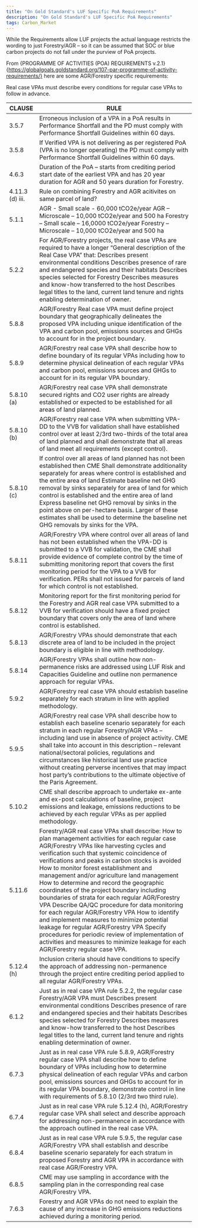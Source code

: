 ```yaml
---
title: "On Gold Standard's LUF Specific PoA Requirements"
description: "On Gold Standard's LUF Specific PoA Requirements"
tags: Carbon_Market
---
```


While the Requirements allow LUF projects the actual language restricts the wording to just Forestry/AGR – so it can be assumed that SOC or blue carbon projects do not fall under the purview of PoA projects. 

From {PROGRAMME OF ACTIVITIES (POA) REQUIREMENTS v.2.1} {https://globalgoals.goldstandard.org/107-par-programme-of-activity-requirements/} here are some AGR/Forestry specific requirements: 

Real case VPAs must describe every conditions for regular case VPAs to follow in advance. 

| **CLAUSE**      | **RULE**                                                                                                                                                                                                                                                                                                                                                                                                                                                                                                                                                                                                                                                                                                                                                                                                                          |
|------------------|------------------------------------------------------------------------------------------------------------------------------------------------------------------------------------------------------------------------------------------------------------------------------------------------------------------------------------------------------------------------------------------------------------------------------------------------------------------------------------------------------------------------------------------------------------------------------------------------------------------------------------------------------------------------------------------------------------------------------------------------------------------------------------------------------------------------------------|
| 3.5.7            | Erroneous inclusion of a VPA in a PoA results in Performance Shortfall and the PD must comply with Performance Shortfall Guidelines within 60 days.                                                                                                                                                                                                                                                                                                                                                                                                                                                                                                                                                                                                                                                                                |
| 3.5.8            | If Verified VPA is not delivering as per registered PoA (VPA is no longer operating) the PD must comply with Performance Shortfall Guidelines within 60 days.                                                                                                                                                                                                                                                                                                                                                                                                                                                                                                                                                                                                                                                                      |
| 4.6.3            | Duration of the PoA – starts from crediting period start date of the earliest VPA and has 20 year duration for AGR and 50 years duration for Forestry.                                                                                                                                                                                                                                                                                                                                                                                                                                                                                                                                                                                                                                                                             |
| 4.11.3 (d) iii.  | Rule on combining Forestry and AGR acitivites on same parcel of land?                                                                                                                                                                                                                                                                                                                                                                                                                                                                                                                                                                                                                                                                                                                                                              |
| 5.1.1            | AGR - Small scale - 60,000 tCO2e/year  AGR – Microscale – 10,000 tCO2e/year and 500 ha  Forestry – Small scale – 16,0000 tCO2e/year  Forestry – Microscale – 10,000 tCO2e/year and 500 ha                                                                                                                                                                                                                                                                                                                                                                                                                                                                                                                                                                                                                                          |
| 5.2.2            | For AGR/Forestry projects, the real case VPAs are required to have a longer “General description of the Real Case VPA” that:  Describes present environmental conditions  Describes presence of rare and endangered species and their habitats  Describes species selected for Forestry  Describes measures and know-how transferred to the host  Describes legal titles to the land, current land tenure and rights enabling determination of owner.                                                                                                                                                                                                                                                                                                                                                                              |
| 5.8.8            | AGR/Forestry Real case VPA must define project boundary that geographically delineates the proposed VPA including unique identification of the VPA and carbon pool, emissions sources and GHGs to account for in the project boundary.                                                                                                                                                                                                                                                                                                                                                                                                                                                                                                                                                                                             |
| 5.8.9            | AGR/Forestry real case VPA shall describe how to define boundary of its regular VPAs including how to determine physical delineation of each regular VPAs and carbon pool, emissions sources and GHGs to account for in its regular VPA boundary.                                                                                                                                                                                                                                                                                                                                                                                                                                                                                                                                                                                  |
| 5.8.10 (a)       | AGR/Forestry real case VPA shall demonstrate secured rights and CO2 user rights are already established or expected to be established for all areas of land planned.                                                                                                                                                                                                                                                                                                                                                                                                                                                                                                                                                                                                                                                               |
| 5.8.10 (b)       | AGR/Forestry real case VPA when submitting VPA-DD to the VVB for validation shall have established control over at least 2/3rd two-thirds of the total area of land planned and shall demonstrate that all areas of land meet all requirements (except control).                                                                                                                                                                                                                                                                                                                                                                                                                                                                                                                                                                   |
| 5.8.10 (c)       | If control over all areas of land planned has not been established then CME   Shall demonstrate additionality separately for areas where control is established and the entire area of land  Estimate baseline net GHG removal by sinks separately for area of land for which control is established and the entire area of land  Express baseline net GHG removal by sinks in the point above on per-hectare basis. Larger of these estimates shall be used to determine the baseline net GHG removals by sinks for the VPA.                                                                                                                                                                                                                                                                                                      |
| 5.8.11           | AGR/Forestry VPA where control over all areas of land has not been established when the VPA-DD is submitted to a VVB for validation, the CME shall provide evidence of complete control by the time of submitting monitoring report that covers the first monitoring period for the VPA to a VVB for verification. PERs shall not issued for parcels of land for which control is not established.                                                                                                                                                                                                                                                                                                                                                                                                                                 |
| 5.8.12           | Monitoring report for the first monitoring period for the Forestry and AGR real case VPA submitted to a VVB for verification should have a fixed project boundary that covers only the area of land where control is established.                                                                                                                                                                                                                                                                                                                                                                                                                                                                                                                                                                                                  |
| 5.8.13           | AGR/Forestry VPAs should demonstrate that each discrete area of land to be included in the project boundary is eligible in line with methodology.                                                                                                                                                                                                                                                                                                                                                                                                                                                                                                                                                                                                                                                                                  |
| 5.8.14           | AGR/Forestry VPAs shall outline how non-permanence risks are addressed using LUF Risk and Capacities Guideline and outline non permanence approach for regular VPAs.                                                                                                                                                                                                                                                                                                                                                                                                                                                                                                                                                                                                                                                               |
| 5.9.2            | AGR/Forestry real case VPA should establish baseline separately for each stratum in line with applied methodology.                                                                                                                                                                                                                                                                                                                                                                                                                                                                                                                                                                                                                                                                                                                 |
| 5.9.5            | AGR/Forestry real case VPA shall describe how to establish each baseline scenario separately for each stratum in each regular Forestry/AGR VPAs – including land use in absence of project activity. CME shall take into account in this description – relevant national/sectoral policies, regulations and circumstances like historical land use practice without creating perverse incentives that may impact host party’s contributions to the ultimate objective of the Paris Agreement.                                                                                                                                                                                                                                                                                                                                      |
| 5.10.2           | CME shall describe approach to undertake ex-ante and ex-post calculations of baseline, project emissions and leakage, emissions reductions to be achieved by each regular VPAs as per applied methodology.                                                                                                                                                                                                                                                                                                                                                                                                                                                                                                                                                                                                                         |
| 5.11.6           | Forestry/AGR real case VPAs shall describe:  How to plan management activities for each regular case AGR/Forestry VPAs like harvesting cycles and verification such that systemic coincidence of verifications and peaks in carbon stocks is avoided  How to monitor forest establishment and management and/or agriculture land management  How to determine and record the geographic coordinates of the project boundary including  boundaries of strata for each regular AGR/Forestry VPA  Describe QA/QC procedure for data monitoring for each regular AGR/Forestry VPA  How to identify and implement measures to minimize potential leakage for regular AGR/Forestry VPA  Specify procedures for periodic review of implementation of activities and measures to minimize leakage for each AGR/Forestry regular case VPA.  |
| 5.12.4 (h)       | Inclusion criteria should have conditions to specify the approach of addressing non-permanence through the project entire crediting period applied to all regular AGR/Forestry VPAs.                                                                                                                                                                                                                                                                                                                                                                                                                                                                                                                                                                                                                                               |
| 6.1.2            | Just as in real case VPA rule 5.2.2, the regular case Forestry/AGR VPA must   Describes present environmental conditions  Describes presence of rare and endangered species and their habitats  Describes species selected for Forestry  Describes measures and know-how transferred to the host  Describes legal titles to the land, current land tenure and rights enabling determination of owner.                                                                                                                                                                                                                                                                                                                                                                                                                              |
| 6.7.3            | Just as in real case VPA rule 5.8.9, AGR/Forestry regular case VPA shall describe how to define boundary of VPAs including how to determine physical delineation of each regular VPAs and carbon pool, emissions sources and GHGs to account for in its regular VPA boundary, demonstrate control in line with requirements of 5.8.10 (2/3rd two third rule).                                                                                                                                                                                                                                                                                                                                                                                                                                                                      |
| 6.7.4            | Just as in real case VPA rule 5.12.4 (h), AGR/Forestry regular case VPA shall select and describe approach for addressing non-permanence in accordance with the approach outlined in the real case VPA.                                                                                                                                                                                                                                                                                                                                                                                                                                                                                                                                                                                                                            |
| 6.8.4            | Just as in real case VPA rule 5.9.5, the regular case AGR/Forestry VPA shall establish and describe baseline scenario separately for each stratum in proposed Forestry and AGR VPA in accordance with real case AGR/Forestry VPA.                                                                                                                                                                                                                                                                                                                                                                                                                                                                                                                                                                                                  |
| 6.8.5            | CME may use sampling in accordance with the sampling plan in the corresponding real case AGR/Forestry VPA.                                                                                                                                                                                                                                                                                                                                                                                                                                                                                                                                                                                                                                                                                                                         |
| 7.6.3            | Forestry and AGR VPAs do not need to explain the cause of any increase in GHG emissions reductions achieved during a monitoring period.                                                                                                                                                                                                                                                                                                                                                                                                                                                                                                                                                                                                                                                                                            |
